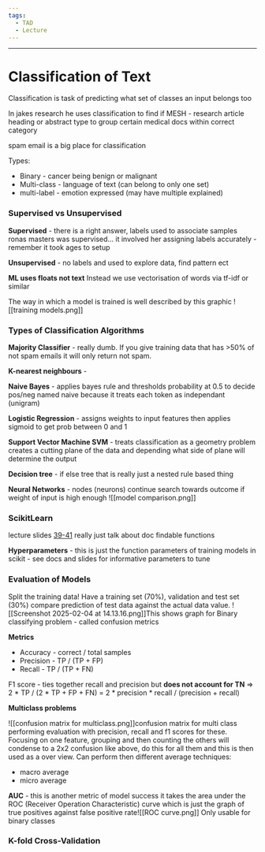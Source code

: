 ```yaml
---
tags:
  - TAD
  - Lecture
---
```

---
# Classification of Text
Classification is task of predicting what set of classes an input belongs too

In jakes research he uses classification to find if MESH - research article heading or abstract type to group certain medical docs within correct category

spam email is a big place for classification

Types:
- Binary - cancer being benign or malignant
- Multi-class - language of text (can belong to only one set)
- multi-label - emotion expressed (may have multiple explained)

### Supervised vs Unsupervised
**Supervised** - there is a right answer, labels used to associate samples
ronas masters was supervised... it involved her assigning labels accurately - remember it took ages to setup

**Unsupervised** - no labels and used to explore data, find pattern ect

**ML uses floats not text**
Instead we use vectorisation of words via tf-idf or similar

The way in which a model is trained is well described by this graphic
![[training models.png]]

### Types of Classification Algorithms
**Majority Classifier** - really dumb. If you give training data that has >50% of not spam emails it will only return not spam.

**K-nearest neighbours** -

**Naive Bayes** - applies bayes rule and thresholds probability at 0.5 to decide pos/neg
named naive because it treats each token as independant (unigram)

**Logistic Regression** - assigns weights to input features then applies sigmoid to get prob between 0 and 1

**Support Vector Machine SVM** - treats classification as a geometry problem creates a cutting plane of the data and depending what side of plane will determine the output

**Decision tree** - if else tree that is really just a nested rule based thing

**Neural Networks** - nodes (neurons) continue search towards outcome if weight of input is high enough
![[model comparison.png]]


### ScikitLearn
lecture slides [39-41](obsidian://open?vault=level-4-notes&file=Text-As-Data%2FLecture-Slides%2FLecture-4.pdf) really just talk about doc findable functions

**Hyperparameters** - this is just the function parameters of training models in scikit - see docs and slides for informative parameters to tune

### Evaluation of Models
Split the training data! Have a training set (70%), validation and test set (30%)
compare prediction of test data against the actual data value.
![[Screenshot 2025-02-04 at 14.13.16.png]]This shows graph for Binary classifying problem - called confusion metrics

**Metrics**
- Accuracy - correct / total samples
- Precision - TP / (TP + FP)
- Recall - TP / (TP + FN)

F1 score - ties together recall and precision but **does not account for TN**
=> 2 * TP / (2 * TP + FP + FN) = 2 * precision * recall / (precision + recall)

**Multiclass problems**

![[confusion matrix for multiclass.png]]confusion matrix for multi class
performing evaluation with precision, recall and f1 scores for these. Focusing on one feature, grouping and then counting the others will condense to a 2x2 confusion like above, do this for all them and this is then used as a over view. Can perform then different average techniques:
- macro average
- micro average

**AUC** - this is another metric of model success
it takes the area under the ROC (Receiver Operation Characteristic) curve which is just the graph of true positives against false positive rate![[ROC curve.png]]
Only usable for binary classes

### K-fold Cross-Validation
